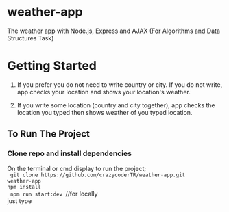 # weather-app
The weather app with Node.js, Express and AJAX (For Algorithms and Data Structures Task)

# Getting Started

1) If you prefer you do not need to write country or city. If you do not write, app checks your location and shows your location's weather. <br>

2) If you write some location (country and city together), app checks the location you typed then shows weather of you typed location.

## To Run The Project 
<h3>Clone repo and install dependencies</h1>
On the terminal or cmd display to run the project; <br>
    <code> git clone https://github.com/crazycoderTR/weather-app.git</code><br>
    <code>weather-app</code><br>
    <code>npm install</code><br>
    <code> npm run start:dev </code>//for locally<br> 
just type